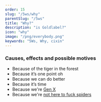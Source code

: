 ```yaml
---
order: 15
slug: "/5ws/why"
parentSlug: "/5ws"
title: "Why?"
description: "is Goldlabel?"
icon: "why"
image: "/png/everybody.png"
keywords: "5Ws, Why, cixin"
---
```


### Causes, effects and possible motives

- Because of the tiger in the forest
- Because it’s one point oh
- Because we can do better
- Because it’s time
- Because we're [Gen X](https://listingslab.com/balance/generation-x/)
- Because we're [not here to fuck spiders](https://www.urbandictionary.com/define.php?term=Not%20here%20to%20Fuck%20Spiders)

